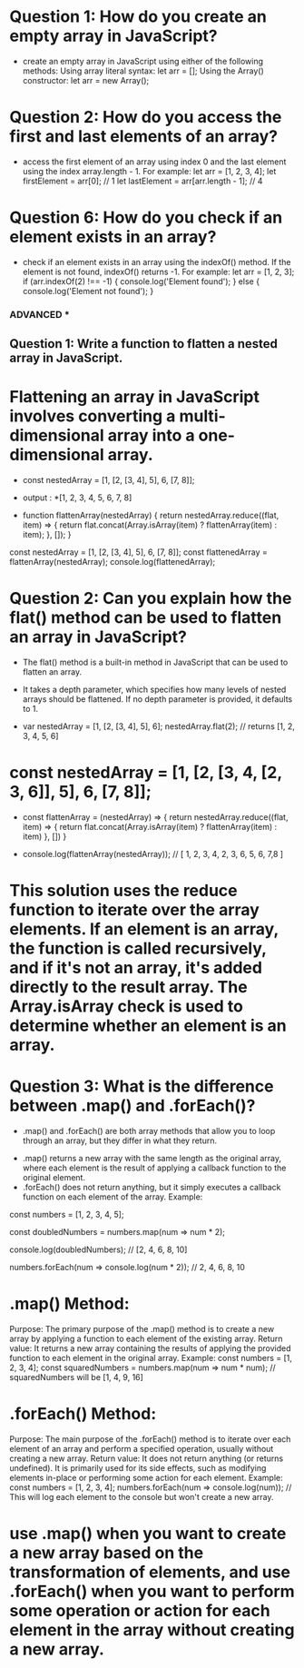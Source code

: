 # Question 1: How do you create an empty array in JavaScript?

- create an empty array in JavaScript using either of the following methods:
  Using array literal syntax: let arr = [];
  Using the Array() constructor: let arr = new Array();

# Question 2: How do you access the first and last elements of an array?

- access the first element of an array using index 0 and the last element using the index array.length - 1. For example:
  let arr = [1, 2, 3, 4];
  let firstElement = arr[0]; // 1
  let lastElement = arr[arr.length - 1]; // 4

# Question 6: How do you check if an element exists in an array?

- check if an element exists in an array using the indexOf() method. If the element is not found, indexOf() returns -1. For example:
  let arr = [1, 2, 3];
  if (arr.indexOf(2) !== -1) {
  console.log('Element found');
  } else {
  console.log('Element not found');
  }

### ADVANCED \*

## Question 1: Write a function to flatten a nested array in JavaScript.

# Flattening an array in JavaScript involves converting a multi-dimensional array into a one-dimensional array.

- const nestedArray = [1, [2, [3, 4], 5], 6, [7, 8]];

* output : \*[1, 2, 3, 4, 5, 6, 7, 8]

* function flattenArray(nestedArray) {
  return nestedArray.reduce((flat, item) => {
  return flat.concat(Array.isArray(item) ? flattenArray(item) : item);
  }, []);
  }

const nestedArray = [1, [2, [3, 4], 5], 6, [7, 8]];
const flattenedArray = flattenArray(nestedArray);
console.log(flattenedArray);

# Question 2: Can you explain how the flat() method can be used to flatten an array in JavaScript?

- The flat() method is a built-in method in JavaScript that can be used to flatten an array.

* It takes a depth parameter, which specifies how many levels of nested arrays should be flattened. If no depth parameter is provided, it defaults to 1.

* var nestedArray = [1, [2, [3, 4], 5], 6];
  nestedArray.flat(2); // returns [1, 2, 3, 4, 5, 6]

# const nestedArray = [1, [2, [3, 4, [2, 3, 6]], 5], 6, [7, 8]];

- const flattenArray = (nestedArray) => {
  return nestedArray.reduce((flat, item) => {
  return flat.concat(Array.isArray(item) ? flattenArray(item) : item)
  }, [])
  }

* console.log(flattenArray(nestedArray)); // [ 1, 2, 3, 4, 2, 3, 6, 5, 6, 7,8 ]

# This solution uses the reduce function to iterate over the array elements. If an element is an array, the function is called recursively, and if it's not an array, it's added directly to the result array. The Array.isArray check is used to determine whether an element is an array.

# Question 3: What is the difference between .map() and .forEach()?

- .map() and .forEach() are both array methods that allow you to loop through an array, but they differ in what they return.

* .map() returns a new array with the same length as the original array, where each element is the result of applying a callback function to the original element.
* .forEach() does not return anything, but it simply executes a callback function on each element of the array.
  Example:

const numbers = [1, 2, 3, 4, 5];

const doubledNumbers = numbers.map(num => num \* 2);

console.log(doubledNumbers); // [2, 4, 6, 8, 10]

numbers.forEach(num => console.log(num \* 2)); // 2, 4, 6, 8, 10

# .map() Method:

Purpose: The primary purpose of the .map() method is to create a new array by applying a function to each element of the existing array.
Return value: It returns a new array containing the results of applying the provided function to each element in the original array.
Example:
const numbers = [1, 2, 3, 4];
const squaredNumbers = numbers.map(num => num \* num);
// squaredNumbers will be [1, 4, 9, 16]

# .forEach() Method:

Purpose: The main purpose of the .forEach() method is to iterate over each element of an array and perform a specified operation, usually without creating a new array.
Return value: It does not return anything (or returns undefined). It is primarily used for its side effects, such as modifying elements in-place or performing some action for each element.
Example:
const numbers = [1, 2, 3, 4];
numbers.forEach(num => console.log(num));
// This will log each element to the console but won't create a new array.

# use .map() when you want to create a new array based on the transformation of elements, and use .forEach() when you want to perform some operation or action for each element in the array without creating a new array.
